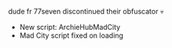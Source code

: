 dude fr 77seven discontinued their obfuscator :skull:
- New script: ArchieHubMadCity
- Mad City script fixed on loading
